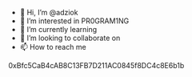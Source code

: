 - 👋 Hi, I’m @adziok
- 👀 I’m interested in PR0GRAM1NG
- 🌱 I’m currently learning 
- 💞️ I’m looking to collaborate on 
- 📫 How to reach me 

0xBfc5CaB4cAB8C13FB7D211AC0845f8DC4c8E6b1b
